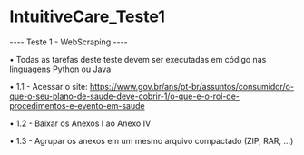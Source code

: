 # IntuitiveCare_Teste1
 
---- Teste 1 - WebScraping ----

•	Todas as tarefas deste teste devem ser executadas em código nas linguagens Python ou Java

•	1.1 - Acessar o site: https://www.gov.br/ans/pt-br/assuntos/consumidor/o-que-o-seu-plano-de-saude-deve-cobrir-1/o-que-e-o-rol-de-procedimentos-e-evento-em-saude

•	1.2 - Baixar os Anexos I ao Anexo IV

•	1.3 - Agrupar os anexos em um mesmo arquivo compactado (ZIP, RAR, ...)
